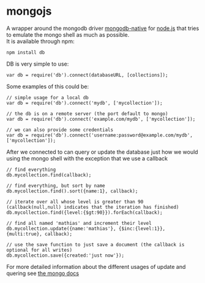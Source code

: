 # mongojs
A wrapper around the mongodb driver [mongodb-native](https://github.com/christkv/node-mongodb-native/) for [node.js](http://nodejs.org) that tries to emulate the mongo shell as much as possible.  
It is available through npm:

	npm install db

DB is very simple to use:

	var db = require('db').connect(databaseURL, [collections]);

Some examples of this could be:

	// simple usage for a local db
	var db = require('db').connect('mydb', ['mycollection']);
	
	// the db is on a remote server (the port default to mongo)
	var db = require('db').connect('example.com/mydb', ['mycollection']);
	
	// we can also provide some credentials
	var db = require('db').connect('username:password@example.com/mydb', ['mycollection']);

After we connected to can query or update the database just how we would using the mongo shell with the exception that we use a callback

	// find everything
	db.mycollection.find(callback);
	
	// find everything, but sort by name
	db.mycollection.find().sort({name:1}, callback);
	
	// iterate over all whose level is greater than 90 (callback(null,null) indicates that the iteration has finished)
	db.mycollection.find({level:{$gt:90}}).forEach(callback);
	
	// find all named 'mathias' and increment their level
	db.mycollection.update({name:'mathias'}, {$inc:{level:1}}, {multi:true}, callback);
	
	// use the save function to just save a document (the callback is optional for all writes)
	db.mycollection.save({created:'just now'});
	
For more detailed information about the different usages of update and quering see [the mongo docs](http://www.mongodb.org/display/DOCS/Manual)